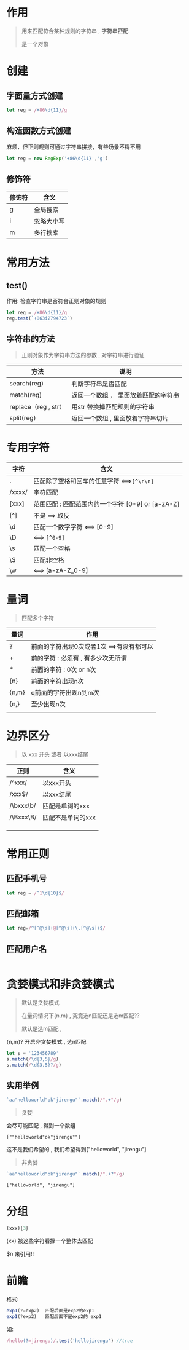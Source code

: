 # 作用

> 用来匹配符合某种规则的字符串 , **字符串匹配**
>
> 是一个对象



# 创建

## 字面量方式创建

```js
let reg = /+86\d{11}/g 
```



## 构造函数方式创建

麻烦，但正则规则可通过字符串拼接，有些场景不得不用

```js
let reg = new RegExp('+86\d{11}','g')
```

## 修饰符

| 修饰符 | 含义       |
| ------ | ---------- |
| g      | 全局搜索   |
| i      | 忽略大小写 |
| m      | 多行搜索   |



# 常用方法

## test()  

   作用: 检查字符串是否符合正则对象的规则

```js
let reg = /+86\d{11}/g 
reg.test(`+863i2794723`)
```



## 字符串的方法

> 正则对象作为字符串方法的参数 , 对字符串进行验证

| 方法                 | 说明                                 |
| -------------------- | ------------------------------------ |
| search(reg)          | 判断字符串是否匹配                   |
| match(reg)           | 返回一个数组 ， 里面放着匹配的字符串 |
| replace（reg , str） | 用str 替换掉匹配规则的字符串         |
| split(reg)           | 返回一个数组 , 里面放着字符串切片    |





# 专用字符

| 字符   | 含义                                                  |
| ------ | ----------------------------------------------------- |
| .      | 匹配除了空格和回车的任意字符  <==>`[^\r\n]`           |
| /xxxx/ | 字符匹配                                              |
| [xxx]  | 范围匹配 : 匹配范围内的一个字符   [0-9]  or  [a-zA-Z] |
| [^]    | 不是 ==> 取反                                         |
| \d     | 匹配一个数字字符   <==>  [0-9]                        |
| \D     | <==> `[^0-9]`                                         |
| \s     | 匹配一个空格                                          |
| \S     | 匹配非空格                                            |
| \w     | <==>  [a-zA-Z_0-9]                                    |





# 量词

> 匹配多个字符

| 量词  | 作用                                       |
| ----- | ------------------------------------------ |
| ?     | 前面的字符出现0次或者1次   ==>有没有都可以 |
| +     | 前的字符 : 必须有 , 有多少次无所谓         |
| *     | 前面的字符 : 0次  or n次                   |
| {n}   | 前面的字符出现n次                          |
| {n,m} | q前面的字符出现n到m次                      |
| {n,}  | 至少出现n次                                |
|       |                                            |



# 边界区分

> 以 xxx 开头  或者 以xxx结尾

| 正则      | 含义              |
| --------- | ----------------- |
| /^xxx/    | 以xxx开头         |
| /xxx$/    | 以xxx结尾         |
| /\bxxx\b/ | 匹配是单词的xxx   |
| /\Bxxx\B/ | 匹配不是单词的xxx |
|           |                   |
|           |                   |
|           |                   |



# 常用正则

## 匹配手机号

```js
let reg = /^1\d{10}$/
```

## 匹配邮箱

```js
let reg=/^[^@\s]+@[^@\s]+\.[^@\s]+$/
```

## 匹配用户名

```js

```





# 贪婪模式和非贪婪模式

> 默认是贪婪模式
>
> 在量词情况下{n.m} , 究竟选n匹配还是选m匹配??
>
> 默认是选m匹配 ,

{n,m}?  开启非贪婪模式 , 选n匹配

```js
let s = '123456789'
s.match(/\d{3,5}/g)
s.match(/\d{3,5}?/g)
```

## 实用举例

```js
`aa"helloworld"ok"jirengu"`.match(/".+"/g)
```

> 贪婪 

会尽可能匹配 , 得到一个数组

`[""helloworld"ok"jirengu""]`

这不是我们希望的 , 我们希望得到["helloworld", "jirengu"]

> 非贪婪

```js
`aa"helloworld"ok"jirengu"`.match(/".+?"/g)
```

`["helloworld", "jirengu"]`





# 分组

```js
(xxx){3}   
```

(xx) 被这些字符看撑一个整体去匹配

$n 来引用!!





# 前瞻

格式:

```js
exp1(?=exp2)  匹配后面是exp2的exp1
exp1(?exp2)   匹配后面不是exp2的 exp1
```



如:

```js
/hello(?=jirengu)/.test('hellojirengu') //true
```



